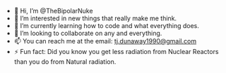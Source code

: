 - 👋 Hi, I’m @TheBipolarNuke
- 👀 I’m interested in new things that really make me think.
- 🌱 I’m currently learning how to code and what everything does.
- 💞️ I’m looking to collaborate on any and everything.
- 📫 You can reach me at the email: tj.dunaway1990@gmail.com
- ⚡ Fun fact: Did you know you get less radiation from Nuclear Reactors than you do from Natural radiation.

<!---
TheBipolarNuke/TheBipolarNuke is a ✨ special ✨ repository because its `README.md` (this file) appears on your GitHub profile.
You can click the Preview link to take a look at your changes.
--->
